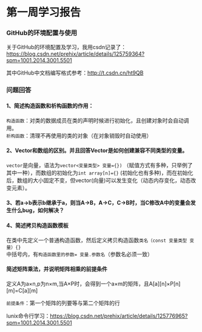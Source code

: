 第一周学习报告
===
### GitHub的环境配置与使用
关于GitHub的环境配置及学习，我用csdn记录了：https://blog.csdn.net/prehix/article/details/125759364?spm=1001.2014.3001.5501

其中GitHub中文档编写格式参考：http://t.csdn.cn/ht9QB
### 问题回答
#### 1、简述构造函数和析构函数的作用：
`构造函数`：对类的数据成员在类的声明时候进行初始化，且创建对象时会自动调用。<br>
`析构函数`：清理不再使用的类的对象（在对象销毁时自动使用）
#### 2、Vector和数组的区别。并且回答Vector是如何创建兼容不同类型的变量。
`vector`是向量，语法为` vector<变量类型> 变量={}) ` （赋值方式有多种，只举例了其中一种），而数组的初始化为` int array[n]={} ` (初始化也有多种)，而在初始化后，数组的大小固定不变，但vector(向量)可以发生变化（动态内存变化，动态改变元素）。
#### 3、若a->b表示b继承于a，则当A->B，A->C，C->B时，当C修改A中的变量会发生什么bug，如何解决？

#### 4、简述拷贝构造函数模板
在类中先定义一个普通构造函数，然后定义拷贝构造函数` 类名（const 变量类型 变量）{} `  
  中括号内，有`构造函数里的参数= 变量.参数名`（参数名必须一致）
#### 简述矩阵乘法，并说明矩阵相乘的前提条件
定义A为a×n,p为n×m,当A×P时，会得到一个a×m的矩阵，且A[a][n]×P[n][m]=C[a][m]

`前提条件`：第一个矩阵的列要等与第二个矩阵的行

lunix命令行学习：https://blog.csdn.net/prehix/article/details/125776965?spm=1001.2014.3001.5501
